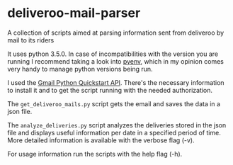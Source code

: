 # deliveroo-mail-parser
A collection of scripts aimed at parsing information sent from deliveroo by mail to its riders

It uses python 3.5.0.
In case of incompatibilities with the version you are running I recommend taking a look into [pyenv](https://github.com/pyenv/pyenv), which in my opinion comes very handy to manage python versions being run.

I used the [Gmail Python Quickstart API](https://developers.google.com/gmail/api/quickstart/python). There's the necessary information to install it and to get the script running with the needed authorization.

The `get_deliveroo_mails.py` script gets the email and saves the data in a json file.

The `analyze_deliveries.py` script analyzes the deliveries stored in the json file and displays useful information per date in a specified period of time.
More detailed information is available with the verbose flag (-v).

For usage information run the scripts with the help flag (-h).

